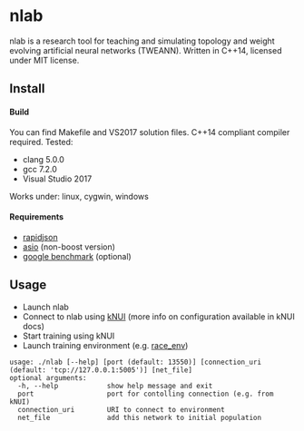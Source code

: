 ﻿# nlab
nlab is a research tool for teaching and simulating topology and weight evolving artificial neural networks (TWEANN). Written in C++14, licensed under MIT license.

## Install
#### Build
You can find Makefile and VS2017 solution files. C++14 compliant compiler required.
Tested:
* clang 5.0.0
* gcc 7.2.0
* Visual Studio 2017

Works under: linux, cygwin, windows
#### Requirements
* [rapidjson](https://github.com/Tencent/rapidjson)
* [asio](https://github.com/chriskohlhoff/asio) (non-boost version)
* [google benchmark](https://github.com/google/benchmark) (optional)

## Usage
* Launch nlab
* Connect to nlab using [kNUI](https://github.com/Apostol3/knui) (more info on configuration available in kNUI docs)
* Start training using kNUI
* Launch training environment (e.g. [race_env](https://github.com/Apostol3/race_env))

````
usage: ./nlab [--help] [port (default: 13550)] [connection_uri (default: 'tcp://127.0.0.1:5005')] [net_file]
optional arguments:
  -h, --help            show help message and exit
  port                  port for contolling connection (e.g. from kNUI)
  connection_uri        URI to connect to environment
  net_file              add this network to initial population
````